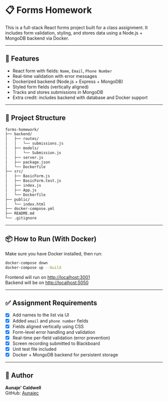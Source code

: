# 📋 Forms Homework

This is a full-stack React forms project built for a class assignment. It includes form validation, styling, and stores data using a Node.js + MongoDB backend via Docker.

---

## 🚀 Features

- React form with fields: `Name`, `Email`, `Phone Number`
- Real-time validation with error messages
- Dockerized backend (Node.js + Express + MongoDB)
- Styled form fields (vertically aligned)
- Tracks and stores submissions in MongoDB
- Extra credit: includes backend with database and Docker support

---

## 📁 Project Structure

```bash
forms-homework/
├── backend/
│   ├── routes/
│   │   └── submissions.js
│   ├── models/
│   │   └── Submission.js
│   ├── server.js
│   ├── package.json
│   └── Dockerfile
├── src/
│   ├── BasicForm.js
│   ├── BasicForm.test.js
│   ├── index.js
│   ├── App.js
│   └── Dockerfile
├── public/
│   └── index.html
├── docker-compose.yml
├── README.md
└── .gitignore
```

---

## 📦 How to Run (With Docker)

Make sure you have Docker installed, then run:

```bash
docker-compose down
docker-compose up --build
```

Frontend will run on [http://localhost:3001](http://localhost:3001)  
Backend will be on [http://localhost:5050](http://localhost:5050)

---

## ✅ Assignment Requirements

- [x] Add names to the list via UI
- [x] Added `email` and `phone number` fields
- [x] Fields aligned vertically using CSS
- [x] Form-level error handling and validation
- [x] Real-time per-field validation (error prevention)
- [x] Screen recording submitted to Blackboard
- [x] Unit test file included
- [x] Docker + MongoDB backend for persistent storage

---

## 👤 Author

**Aunaje' Caldwell**  
GitHub: [Aunajec](https://github.com/Aunajec)  


